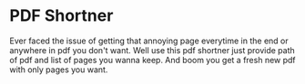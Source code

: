 # PDF Shortner
Ever faced the issue of getting that annoying page everytime in the end or anywhere in pdf you don't want. Well use this pdf shortner just provide path of pdf and list of pages you wanna keep.  And boom you get a fresh new pdf with only pages you want.
